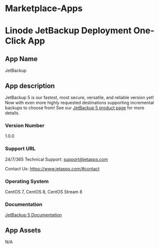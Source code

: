 # Marketplace-Apps
# Linode JetBackup Deployment One-Click App

## App Name

JetBackup

## App description

JetBackup 5 is our fastest, most secure, versatile, and reliable version yet! Now with even more highly requested destinations supporting incremental backups to choose from! See our [JetBackup 5 product page](https://www.jetbackup.com/jetbackup-5/) for more details.

### Version Number

1.0.0

### Support URL

24/7/365 Technical Support: support@jetapps.com

Contact Us: https://www.jetapps.com/#contact

### Operating System

CentOS 7, CentOS 8, CentOS Stream 8

### Documentation

[JetBackup 5 Documentation](https://docs.jetbackup.com/v5.1/adminpanel/index.html)

## App Assets

N/A
